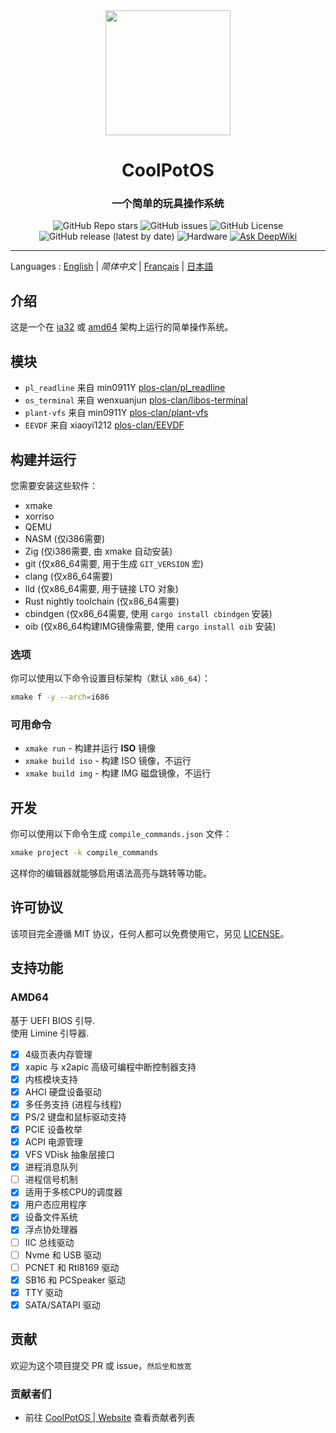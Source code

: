 <div align="center">
<img height="200px" src="https://github.com/user-attachments/assets/9542ad95-0f48-43ad-9617-a750db84e907" />

<h1 align="center">CoolPotOS</h1>
<h3>一个简单的玩具操作系统</h3>

![GitHub Repo stars](https://img.shields.io/github/stars/plos-clan/CoolPotOS?style=flat-square)
![GitHub issues](https://img.shields.io/github/issues/plos-clan/CoolPotOS?style=flat-square)
![GitHub License](https://img.shields.io/github/license/plos-clan/CoolPotOS?style=flat-square)
![GitHub release (latest by date)](https://img.shields.io/github/v/release/plos-clan/CoolPotOS?style=flat-square)
![Hardware](https://img.shields.io/badge/Hardware-i386_x64-blue?style=flat-square)
[![Ask DeepWiki](https://deepwiki.com/badge.svg)](https://deepwiki.com/plos-clan/CoolPotOS)
</div>

---

Languages
: [English](../README.md)
| *简体中文*
| [Français](README-fr-FR.md)
| [日本語](/readme/README-ja-JP.md)

## 介绍

这是一个在 [ia32](https://en.wikipedia.org/wiki/IA-32)
或 [amd64](https://en.wikipedia.org/wiki/X86-64) 架构上运行的简单操作系统。

## 模块

- `pl_readline` 来自 min0911Y [plos-clan/pl_readline](https://github.com/plos-clan/pl_readline)
- `os_terminal` 来自 wenxuanjun [plos-clan/libos-terminal](https://github.com/plos-clan/libos-terminal)
- `plant-vfs` 来自 min0911Y [plos-clan/plant-vfs](https://github.com/plos-clan/plant-vfs)
- `EEVDF` 来自 xiaoyi1212 [plos-clan/EEVDF](https://github.com/plos-clan/EEVDF)

## 构建并运行

您需要安装这些软件：

- xmake
- xorriso
- QEMU
- NASM (仅i386需要)
- Zig (仅i386需要, 由 xmake 自动安装)
- git (仅x86_64需要, 用于生成 `GIT_VERSION` 宏)
- clang (仅x86_64需要)
- lld (仅x86_64需要, 用于链接 LTO 对象)
- Rust nightly toolchain (仅x86_64需要)
- cbindgen (仅x86_64需要, 使用 `cargo install cbindgen` 安装)
- oib (仅x86_64构建IMG镜像需要, 使用 `cargo install oib` 安装)

### 选项

你可以使用以下命令设置目标架构（默认 `x86_64`）：

```bash
xmake f -y --arch=i686
```

### 可用命令

- `xmake run` - 构建并运行 **ISO** 镜像
- `xmake build iso` - 构建 ISO 镜像，不运行
- `xmake build img` - 构建 IMG 磁盘镜像，不运行

## 开发

你可以使用以下命令生成 `compile_commands.json` 文件：

```bash
xmake project -k compile_commands
```

这样你的编辑器就能够启用语法高亮与跳转等功能。

## 许可协议

该项目完全遵循 MIT 协议，任何人都可以免费使用它，另见 [LICENSE](/LICENSE)。

## 支持功能

### AMD64

基于 UEFI BIOS 引导. \
使用 Limine 引导器.

- [x] 4级页表内存管理
- [x] xapic 与 x2apic 高级可编程中断控制器支持
- [x] 内核模块支持
- [x] AHCI 硬盘设备驱动
- [x] 多任务支持 (进程与线程)
- [x] PS/2 键盘和鼠标驱动支持
- [x] PCIE 设备枚举
- [x] ACPI 电源管理
- [x] VFS VDisk 抽象层接口
- [x] 进程消息队列
- [ ] 进程信号机制
- [x] 适用于多核CPU的调度器
- [x] 用户态应用程序
- [x] 设备文件系统
- [x] 浮点协处理器
- [ ] IIC 总线驱动
- [ ] Nvme 和 USB 驱动
- [ ] PCNET 和 Rtl8169 驱动
- [x] SB16 和 PCSpeaker 驱动
- [x] TTY 驱动
- [x] SATA/SATAPI 驱动

## 贡献

欢迎为这个项目提交 PR 或 issue，`然后坐和放宽`

### 贡献者们

* 前往 [CoolPotOS | Website](cpos.plos-clan.org) 查看贡献者列表
